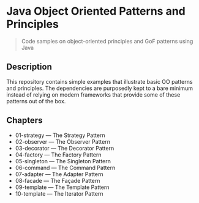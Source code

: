 # Java Object Oriented Patterns and Principles
> Code samples on object-oriented principles and GoF patterns using Java

## Description
This repository contains simple examples that illustrate basic OO patterns and principles. The dependencies are purposedly kept to a bare minimum instead of relying on modern frameworks that provide some of these patterns out of the box.

## Chapters
+ 01-strategy &mdash; The Strategy Pattern
+ 02-observer &mdash; The Observer Pattern
+ 03-decorator &mdash; The Decorator Pattern
+ 04-factory &mdash; The Factory Pattern
+ 05-singleton &mdash; The Singleton Pattern
+ 06-command &mdash; The Command Pattern
+ 07-adapter &mdash; The Adapter Pattern
+ 08-facade &mdash; The Façade Pattern
+ 09-template &mdash; The Template Pattern
+ 10-template &mdash; The Iterator Pattern